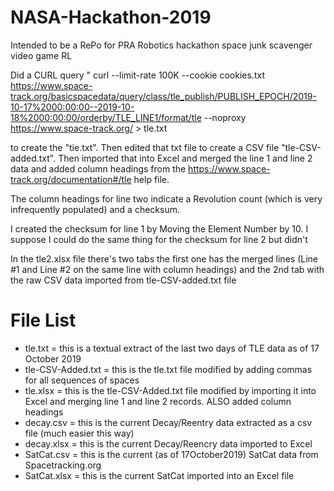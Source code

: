# NASA-Hackathon-2019

Intended to be a RePo for PRA Robotics hackathon space junk scavenger video game 
RL


Did a CURL query " curl --limit-rate 100K --cookie cookies.txt https://www.space-track.org/basicspacedata/query/class/tle_publish/PUBLISH_EPOCH/2019-10-17%2000:00:00--2019-10-18%2000:00:00/orderby/TLE_LINE1/format/tle --noproxy https://www.space-track.org/ > tle.txt

to create the "tie.txt". Then edited that txt file to create a CSV file "tle-CSV-added.txt". Then imported that into Excel and merged the line 1 and line 2 data and added column headings from the https://www.space-track.org/documentation#/tle help file. 

The column headings for line two indicate a Revolution count (which is very infrequently populated) and a checksum. 

I created the checksum for line 1 by Moving the Element Number by 10. I suppose I could do the same thing for the checksum for line 2 but didn't

In the tle2.xlsx file there's two tabs the first one has the merged lines (Line #1 and Line #2 on the same line with column headings) and the 2nd tab with the raw CSV data imported from tle-CSV-added.txt file

# File List
- tle.txt = this is a textual extract of the last two days of TLE data as of 17 October 2019
- tle-CSV-Added.txt = this is the tle.txt file modified by adding commas for all sequences of spaces
- tle.xlsx = this is the tle-CSV-Added.txt file modified by importing it into Excel and merging line 1 and line 2 records. ALSO added column headings 
- decay.csv = this is the current Decay/Reentry data extracted as a csv file (much easier this way)
- decay.xlsx = this is the current Decay/Reencry data imported to Excel
- SatCat.csv = this is the current (as of 17October2019) SatCat data from Spacetracking.org
- SatCat.xlsx = this is the current SatCat imported into an Excel file  
